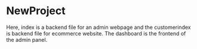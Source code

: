 # NewProject
Here, index is a backend file for an admin webpage and the customerindex is backend file for ecommerce website. The dashboard is the frontend of the admin panel.
